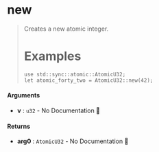 # new

>  Creates a new atomic integer.
>  # Examples
>  ```
> use std::sync::atomic::AtomicU32;
> let atomic_forty_two = AtomicU32::new(42);
>  ```

#### Arguments

- **v** : `u32` \- No Documentation 🚧

#### Returns

- **arg0** : `AtomicU32` \- No Documentation 🚧